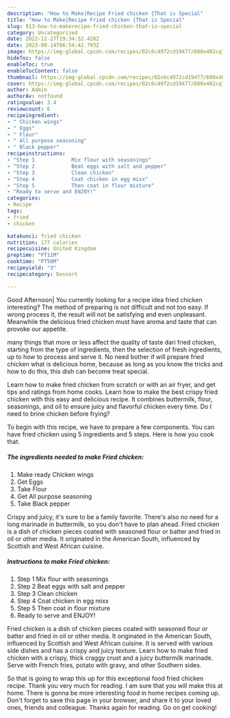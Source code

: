 ```yaml
---
description: "How to Make|Recipe Fried chicken {That is Special"
title: "How to Make|Recipe Fried chicken {That is Special"
slug: 913-how-to-makerecipe-fried-chicken-that-is-special
category: Uncategorized
date: 2022-12-27T19:34:52.428Z
date: 2023-08-14T06:54:42.793Z
image: https://img-global.cpcdn.com/recipes/02c6c4972cd19477/680x482cq70/fried-chicken-recipe-main-photo.jpg
hideToc: false
enableToc: true
enableTocContent: false
thumbnail: https://img-global.cpcdn.com/recipes/02c6c4972cd19477/680x482cq70/fried-chicken-recipe-main-photo.jpg
cover: https://img-global.cpcdn.com/recipes/02c6c4972cd19477/680x482cq70/fried-chicken-recipe-main-photo.jpg
author: Admin
authorAv: notfound
ratingvalue: 3.4
reviewcount: 6
recipeingredient:
- " Chicken wings"
- " Eggs"
- " Flour"
- " All purpose seasoning"
- " Black pepper"
recipeinstructions:
- "Step 1            Mix flour with seasonings"
- "Step 2            Beat eggs with salt and pepper"
- "Step 3            Clean chicken"
- "Step 4            Coat chicken in egg mixx"
- "Step 5            Then coat in flour mixture"
- "Ready to serve and ENJOY!"
categories:
- Recipe
tags:
- fried
- chicken

katakunci: fried chicken 
nutrition: 177 calories
recipecuisine: United Kingdom
preptime: "PT11M"
cooktime: "PT50M"
recipeyield: "3"
recipecategory: Dessert

---
```



Good Afternoon| You currently looking for a recipe idea fried chicken interesting? The method of preparing is not difficult and not too easy. If wrong process it, the result will not be satisfying and even unpleasant. Meanwhile the delicious fried chicken must have aroma and taste that can provoke our appetite.






many things that more or less affect the quality of taste dari fried chicken, starting from the type of ingredients, then the selection of fresh ingredients, up to how to process and serve it. No need bother if will prepare fried chicken what is delicious home, because as long as you know the tricks and how to do this, this dish can become treat  special.


Learn how to make fried chicken from scratch or with an air fryer, and get tips and ratings from home cooks. Learn how to make the best crispy fried chicken with this easy and delicious recipe. It combines buttermilk, flour, seasonings, and oil to ensure juicy and flavorful chicken every time. Do I need to brine chicken before frying?


To begin with this recipe, we have to prepare a few components. You can have fried chicken using 5 ingredients and 5 steps. Here is how you cook that.

<!--inarticleads1-->

##### The ingredients needed to make Fried chicken:

1. Make ready  Chicken wings
1. Get  Eggs
1. Take  Flour
1. Get  All purpose seasoning
1. Take  Black pepper


Crispy and juicy, it&#39;s sure to be a family favorite. There&#39;s also no need for a long marinade in buttermilk, so you don&#39;t have to plan ahead. Fried chicken is a dish of chicken pieces coated with seasoned flour or batter and fried in oil or other media. It originated in the American South, influenced by Scottish and West African cuisine. 

<!--inarticleads2-->

##### Instructions to make Fried chicken:

1. Step 1            Mix flour with seasonings
1. Step 2            Beat eggs with salt and pepper
1. Step 3            Clean chicken
1. Step 4            Coat chicken in egg mixx
1. Step 5            Then coat in flour mixture
1. Ready to serve and ENJOY!

Fried chicken is a dish of chicken pieces coated with seasoned flour or batter and fried in oil or other media. It originated in the American South, influenced by Scottish and West African cuisine. It is served with various side dishes and has a crispy and juicy texture. Learn how to make fried chicken with a crispy, thick craggy crust and a juicy buttermilk marinade. Serve with French fries, potato with gravy, and other Southern sides. 

So that is going to wrap this up for this exceptional food fried chicken recipe. Thank you very much for reading. I am sure that you will make this at home. There is gonna be more interesting food in home recipes coming up. Don't forget to save this page in your browser, and share it to your loved ones, friends and colleague. Thanks again for reading. Go on get cooking!
